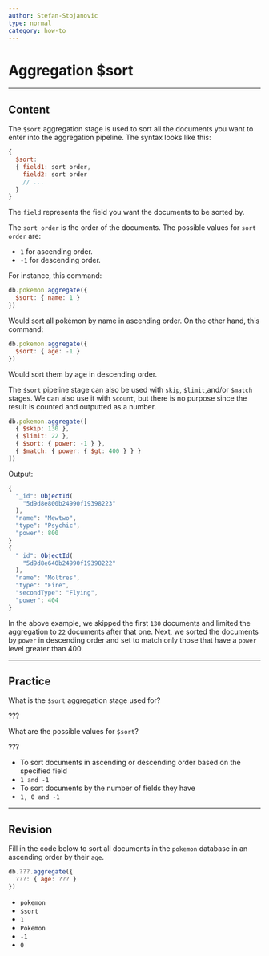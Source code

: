 ```yaml
---
author: Stefan-Stojanovic
type: normal
category: how-to
---
```


# Aggregation $sort


---

## Content

The `$sort` aggregation stage is used to sort all the documents you want to enter into the aggregation pipeline. The syntax looks like this:

```javascript
{
  $sort:
  { field1: sort order,
    field2: sort order
    // ...
  }
}
```

The `field` represents the field you want the documents to be sorted by.

The `sort order` is the order of the documents. The possible values for `sort order` are:

- `1` for ascending order.
- `-1` for descending order.

For instance, this command:

```javascript
db.pokemon.aggregate({
  $sort: { name: 1 }
})
```

Would sort all pokémon by name in ascending order. On the other hand, this command:

```javascript
db.pokemon.aggregate({
  $sort: { age: -1 }
})
```

Would sort them by age in descending order.

The `$sort` pipeline stage can also be used with `skip`, `$limit`,and/or `$match` stages. We can also use it with `$count`, but there is no purpose since the result is counted and outputted as a number.

```javascript
db.pokemon.aggregate([
  { $skip: 130 },
  { $limit: 22 },
  { $sort: { power: -1 } },
  { $match: { power: { $gt: 400 } } }
])
```

Output:

```javascript
{
  "_id": ObjectId(
    "5d9d8e800b24990f19398223"
  ),
  "name": "Mewtwo",
  "type": "Psychic",
  "power": 800
}
{
  "_id": ObjectId(
    "5d9d8e640b24990f19398222"
  ),
  "name": "Moltres",
  "type": "Fire",
  "secondType": "Flying",
  "power": 404
}
```

In the above example, we skipped the first `130` documents and limited the aggregation to `22` documents after that one. Next, we sorted the documents by `power` in descending order and set to match only those that have a `power` level greater than 400.


---

## Practice

What is the `$sort` aggregation stage used for?

???

What are the possible values for `$sort`?

???

- To sort documents in ascending or descending order based on the specified field
- `1 and -1`
- To sort documents by the number of fields they have
- `1, 0 and -1`


---

## Revision

Fill in the code below to sort all documents in the `pokemon` database in an ascending order by their `age`.

```javascript
db.???.aggregate({
  ???: { age: ??? }
})
```

- `pokemon`
- `$sort`
- `1`
- `Pokemon`
- `-1`
- `0`
